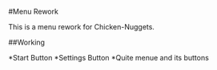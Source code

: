 #Menu Rework

This is a menu rework for Chicken-Nuggets.

##Working

*Start Button
*Settings Button
*Quite menue and its buttons
